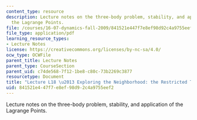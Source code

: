 ```yaml
---
content_type: resource
description: Lecture notes on the three-body problem, stability, and application of
  the Lagrange Points.
file: /courses/16-07-dynamics-fall-2009/841521e447f7e8ef98d92c4a9755eef2_MIT16_07F09_Lec18.pdf
file_type: application/pdf
learning_resource_types:
- Lecture Notes
license: https://creativecommons.org/licenses/by-nc-sa/4.0/
ocw_type: OCWFile
parent_title: Lecture Notes
parent_type: CourseSection
parent_uid: c74de568-7f12-1be8-c80c-73b2269c3877
resourcetype: Document
title: "Lecture L18 \u2013 Exploring the Neighborhood: the Restricted Three-Body Problem"
uid: 841521e4-47f7-e8ef-98d9-2c4a9755eef2
---
```

Lecture notes on the three-body problem, stability, and application of the Lagrange Points.